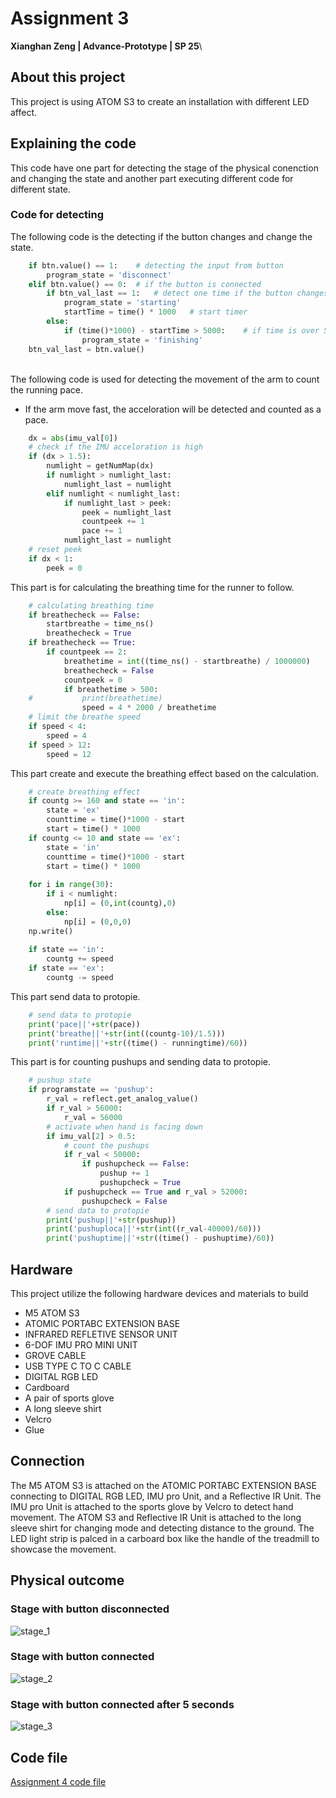# Assignment 3
**Xianghan Zeng | Advance-Prototype | SP 25**\
## About this project
This project is using ATOM S3 to create an installation with different LED affect.
## Explaining the code
This code have one part for detecting the stage of the physical conenction and changing the state and another part executing different code for different state.
### Code for detecting
The following code is the detecting if the button changes and change the state.
``` Python  
    if btn.value() == 1:    # detecting the input from button
        program_state = 'disconnect'
    elif btn.value() == 0:  # if the button is connected
        if btn_val_last == 1:   # detect one time if the button changes 
            program_state = 'starting'
            startTime = time() * 1000   # start timer
        else:
            if (time()*1000) - startTime > 5000:    # if time is over 5 second
                program_state = 'finishing'
    btn_val_last = btn.value()
```
\
The following code is used for detecting the movement of the arm to count the running pace.
* If the arm move fast, the acceloration will be detected and counted as a pace.
``` Python  
    dx = abs(imu_val[0])
    # check if the IMU acceloration is high
    if (dx > 1.5):
        numlight = getNumMap(dx)
        if numlight > numlight_last:
            numlight_last = numlight
        elif numlight < numlight_last:
            if numlight_last > peek:
                peek = numlight_last
                countpeek += 1
                pace += 1
            numlight_last = numlight
    # reset peek
    if dx < 1:
        peek = 0
```
This part is for calculating the breathing time for the runner to follow.
``` Python
    # calculating breathing time
    if breathecheck == False:
        startbreathe = time_ns()
        breathecheck = True
    if breathecheck == True:
        if countpeek == 2:
            breathetime = int((time_ns() - startbreathe) / 1000000)
            breathecheck = False
            countpeek = 0
            if breathetime > 500:
    #           print(breathetime)
                speed = 4 * 2000 / breathetime
    # limit the breathe speed
    if speed < 4:
        speed = 4
    if speed > 12:
        speed = 12
```
This part create and execute the breathing effect based on the calculation.
``` Python
    # create breathing effect
    if countg >= 160 and state == 'in':
        state = 'ex'
        counttime = time()*1000 - start
        start = time() * 1000
    if countg <= 10 and state == 'ex':
        state = 'in'
        counttime = time()*1000 - start
        start = time() * 1000
    
    for i in range(30):
        if i < numlight:
            np[i] = (0,int(countg),0)
        else:
            np[i] = (0,0,0)
    np.write()
    
    if state == 'in':
        countg += speed
    if state == 'ex':
        countg -= speed
```
This part send data to protopie.
``` Python
    # send data to protopie
    print('pace||'+str(pace))
    print('breathe||'+str(int((countg-10)/1.5)))
    print('runtime||'+str((time() - runningtime)/60))
```
This part is for counting pushups and sending data to protopie.
``` Python
    # pushup state
    if programstate == 'pushup':
        r_val = reflect.get_analog_value()
        if r_val > 56000:
            r_val = 56000
        # activate when hand is facing down
        if imu_val[2] > 0.5:
            # count the pushups
            if r_val < 50000:
                if pushupcheck == False:
                    pushup += 1
                    pushupcheck = True
            if pushupcheck == True and r_val > 52000:
                pushupcheck = False
        # send data to protopie
        print('pushup||'+str(pushup))
        print('pushuploca||'+str(int((r_val-40000)/60)))
        print('pushuptime||'+str((time() - pushuptime)/60))
```
## Hardware
This project utilize the following hardware devices and materials to build
* M5 ATOM S3
* ATOMIC PORTABC EXTENSION BASE
* INFRARED REFLETIVE SENSOR UNIT
* 6-DOF IMU PRO MINI UNIT
* GROVE CABLE
* USB TYPE C TO C CABLE
* DIGITAL RGB LED
* Cardboard
* A pair of sports glove
* A long sleeve shirt
* Velcro
* Glue

## Connection
The M5 ATOM S3 is attached on the ATOMIC PORTABC EXTENSION BASE connecting to DIGITAL RGB LED, IMU pro Unit, and a Reflective IR Unit. The IMU pro Unit is attached to the sports glove by Velcro to detect hand movement. The ATOM S3 and Reflective IR Unit is attached to the long sleeve shirt for changing mode and detecting distance to the ground. The LED light strip is palced in a carboard box like the handle of the treadmill to showcase the movement.

## Physical outcome
### Stage with button disconnected
![stage_1](image_1.jpg)
### Stage with button connected
![stage_2](image_2.jpg)
### Stage with button connected after 5 seconds
![stage_3](image_3.jpg)

## Code file
[Assignment 4 code file](assignment_4.py)
